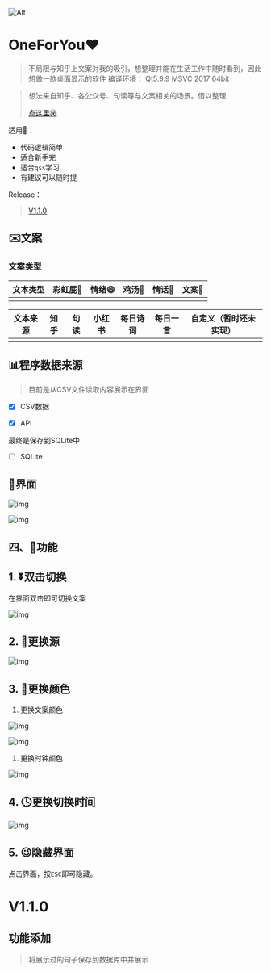 ![Alt](https://repobeats.axiom.co/api/embed/de530e946e79af1ebe07f180d49cb3a3de2ee74a.svg "Repobeats analytics image")

# OneForYou❤️
> 不局限与知乎上文案对我的吸引，想整理并能在生活工作中随时看到，因此想做一款桌面显示的软件
> 编译环境： Qt5.9.9 MSVC 2017 64bit

> 想法来自知乎、各公众号、句读等与文案相关的场景。借以整理
>
> [点这里㊙](https://www.yuque.com/docs/share/78da571b-0bd6-428e-93db-b5673b487d30?#%20%E3%80%8AOneForYou%E3%80%8B)

适用🤔：


- 代码逻辑简单
- 适合新手完
- 适合`qss`学习
- 有建议可以随时提

Release：

> [V1.1.0](#V1.1.0)




## ✉️文案

### 文案类型

| **文本类型** | **彩虹屁**🌈 | **情绪**😄 | **鸡汤**🐤 | **情话**💌 | **文案**📑 |
| ------------ | ----------- | --------- | --------- | --------- | --------- |
|              |             |           |           |           |           |

| **文本来源** | **知乎** | **句读** | **小红书** | **每日诗词** | 每日一言 | **自定义**（暂时还未实现） |
| ------------ | -------- | -------- | ---------- | ------------ | -------- | -------------------------- |
|              |          |          |            |              |          |                            |

## 📊程序数据来源

> 目前是从CSV文件读取内容展示在界面

- [x] CSV数据

- [x] API

最终是保存到SQLite中

- [ ] SQLite

## 💄界面

![img](ReadMe.assets/window.png)

![img](ReadMe.assets/windowhover.png)



## 四、🚀功能 

## 1. ⏬双击切换

在界面双击即可切换文案

![img](ReadMe.assets/doubleclick.gif)

## 2. 🍼更换源

![img](ReadMe.assets/source.gif)

## 3. 🌈更换颜色

1. 更换文案颜色

![img](ReadMe.assets/fontautocolor.gif)

![img](ReadMe.assets/fontcustomcolor.gif)

1. 更换时钟颜色

![img](ReadMe.assets/timecolor.gif)

## 4. 🕓更换切换时间

![img](ReadMe.assets/timechange.gif)

## 5. 😉隐藏界面 

点击界面，按`ESC`即可隐藏。

# V1.1.0

## 功能添加

> 将展示过的句子保存到数据库中并展示
